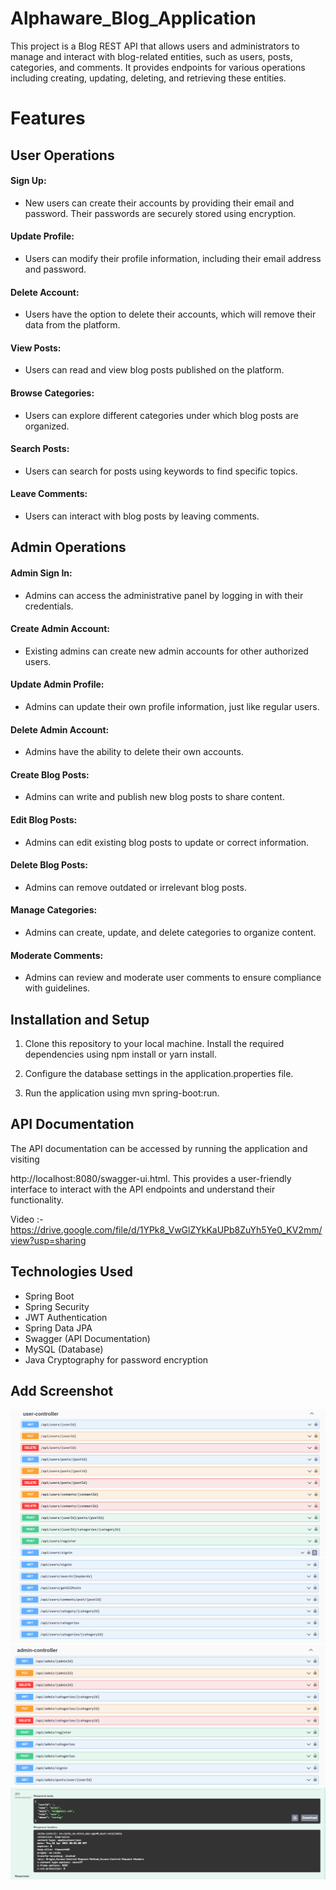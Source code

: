 # Alphaware_Blog_Application

This project is a Blog REST API that allows users and administrators to manage and interact with blog-related entities, such as users, posts, categories, and comments. It provides endpoints for various operations including creating, updating, deleting, and retrieving these entities.

# Features

## User Operations

#### Sign Up: 
- New users can create their accounts by providing their email and password. Their passwords are securely stored using encryption.

#### Update Profile:
- Users can modify their profile information, including their email address and password.

#### Delete Account:
-  Users have the option to delete their accounts, which will remove their data from the platform.

#### View Posts:
 -  Users can read and view blog posts published on the platform.

#### Browse Categories: 
- Users can explore different categories under which blog posts are organized.

#### Search Posts: 
- Users can search for posts using keywords to find specific topics.

#### Leave Comments: 
- Users can interact with blog posts by leaving comments.

## Admin Operations
#### Admin Sign In: 
- Admins can access the administrative panel by logging in with their credentials.

#### Create Admin Account:
-  Existing admins can create new admin accounts for other authorized users.

#### Update Admin Profile: 
- Admins can update their own profile information, just like regular users.

#### Delete Admin Account: 
 - Admins have the ability to delete their own accounts.

#### Create Blog Posts:
 -  Admins can write and publish new blog posts to share content.

#### Edit Blog Posts:
-  Admins can edit existing blog posts to update or correct information.

#### Delete Blog Posts: 
- Admins can remove outdated or irrelevant blog posts.

#### Manage Categories: 
- Admins can create, update, and delete categories to organize content.

#### Moderate Comments: 
 - Admins can review and moderate user comments to ensure compliance with guidelines.

  ## Installation and Setup

1. Clone this repository to your local machine.
Install the required dependencies using npm install or yarn install.

2. Configure the database settings in the application.properties file.

3. Run the application using mvn spring-boot:run.


## API Documentation

The API documentation can be accessed by running the application and visiting 

http://localhost:8080/swagger-ui.html. 
This provides a user-friendly interface to interact with the API endpoints and understand their functionality.

Video :- https://drive.google.com/file/d/1YPk8_VwGlZYkKaUPb8ZuYh5Ye0_KV2mm/view?usp=sharing

## Technologies Used

- Spring Boot
- Spring Security
- JWT Authentication
- Spring Data JPA
- Swagger (API Documentation)
- MySQL (Database)
- Java Cryptography for password encryption

## Add Screenshot

![Screenshot 1](assets/1.png)
![Screenshot 2](assets/2.png)
![Screenshot 3](assets/3.png)
![Screenshot 4](assets/4.png)
